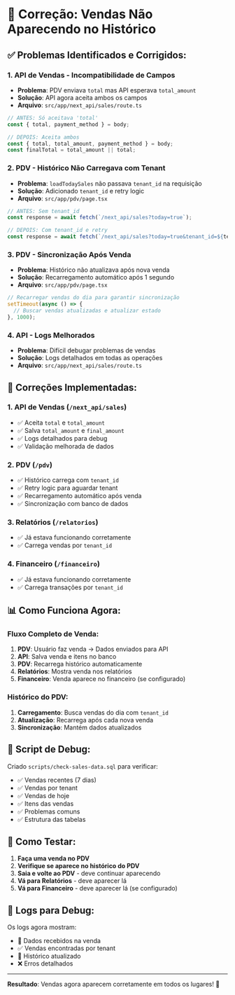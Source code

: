 # 🔧 Correção: Vendas Não Aparecendo no Histórico

## ✅ **Problemas Identificados e Corrigidos:**

### 1. **API de Vendas - Incompatibilidade de Campos**
- **Problema**: PDV enviava `total` mas API esperava `total_amount`
- **Solução**: API agora aceita ambos os campos
- **Arquivo**: `src/app/next_api/sales/route.ts`

```typescript
// ANTES: Só aceitava 'total'
const { total, payment_method } = body;

// DEPOIS: Aceita ambos
const { total, total_amount, payment_method } = body;
const finalTotal = total_amount || total;
```

### 2. **PDV - Histórico Não Carregava com Tenant**
- **Problema**: `loadTodaySales` não passava `tenant_id` na requisição
- **Solução**: Adicionado `tenant_id` e retry logic
- **Arquivo**: `src/app/pdv/page.tsx`

```typescript
// ANTES: Sem tenant_id
const response = await fetch(`/next_api/sales?today=true`);

// DEPOIS: Com tenant_id e retry
const response = await fetch(`/next_api/sales?today=true&tenant_id=${tenant.id}`);
```

### 3. **PDV - Sincronização Após Venda**
- **Problema**: Histórico não atualizava após nova venda
- **Solução**: Recarregamento automático após 1 segundo
- **Arquivo**: `src/app/pdv/page.tsx`

```typescript
// Recarregar vendas do dia para garantir sincronização
setTimeout(async () => {
  // Buscar vendas atualizadas e atualizar estado
}, 1000);
```

### 4. **API - Logs Melhorados**
- **Problema**: Difícil debugar problemas de vendas
- **Solução**: Logs detalhados em todas as operações
- **Arquivo**: `src/app/next_api/sales/route.ts`

## 🔧 **Correções Implementadas:**

### **1. API de Vendas (`/next_api/sales`)**
- ✅ Aceita `total` e `total_amount`
- ✅ Salva `total_amount` e `final_amount`
- ✅ Logs detalhados para debug
- ✅ Validação melhorada de dados

### **2. PDV (`/pdv`)**
- ✅ Histórico carrega com `tenant_id`
- ✅ Retry logic para aguardar tenant
- ✅ Recarregamento automático após venda
- ✅ Sincronização com banco de dados

### **3. Relatórios (`/relatorios`)**
- ✅ Já estava funcionando corretamente
- ✅ Carrega vendas por `tenant_id`

### **4. Financeiro (`/financeiro`)**
- ✅ Já estava funcionando corretamente
- ✅ Carrega transações por `tenant_id`

## 📊 **Como Funciona Agora:**

### **Fluxo Completo de Venda:**
1. **PDV**: Usuário faz venda → Dados enviados para API
2. **API**: Salva venda e itens no banco
3. **PDV**: Recarrega histórico automaticamente
4. **Relatórios**: Mostra venda nos relatórios
5. **Financeiro**: Venda aparece no financeiro (se configurado)

### **Histórico do PDV:**
1. **Carregamento**: Busca vendas do dia com `tenant_id`
2. **Atualização**: Recarrega após cada nova venda
3. **Sincronização**: Mantém dados atualizados

## 🧪 **Script de Debug:**

Criado `scripts/check-sales-data.sql` para verificar:
- ✅ Vendas recentes (7 dias)
- ✅ Vendas por tenant
- ✅ Vendas de hoje
- ✅ Itens das vendas
- ✅ Problemas comuns
- ✅ Estrutura das tabelas

## 🚀 **Como Testar:**

1. **Faça uma venda no PDV**
2. **Verifique se aparece no histórico do PDV**
3. **Saia e volte ao PDV** - deve continuar aparecendo
4. **Vá para Relatórios** - deve aparecer lá
5. **Vá para Financeiro** - deve aparecer lá (se configurado)

## 📝 **Logs para Debug:**

Os logs agora mostram:
- 📝 Dados recebidos na venda
- ✅ Vendas encontradas por tenant
- 🔄 Histórico atualizado
- ❌ Erros detalhados

---

**Resultado**: Vendas agora aparecem corretamente em todos os lugares! 🎉

